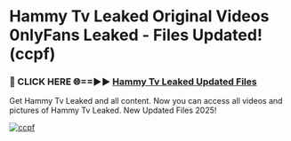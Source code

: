 # Hammy Tv Leaked Original Videos 0nlyFans Leaked - Files Updated! (ccpf)

<h3>🔴 CLICK HERE 🌐==►► <a href="https://tinyurl.com/2jnfzry5" rel="nofollow">Hammy Tv Leaked Updated Files</a></h3>

Get Hammy Tv Leaked and all content. Now you can access all videos and pictures of Hammy Tv Leaked. New Updated Files 2025!

[![ccpf](https://i.imgur.com/GyGTBgg.gif)](https://tinyurl.com/2jnfzry5)
